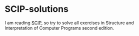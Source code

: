 # SCIP-solutions

I am reading [SCIP]("https://mitpress.mit.edu/sites/default/files/sicp/full-text/book/book.html"), so try to solve all exercises in Structure and Interpretation of Computer Programs second edition.
